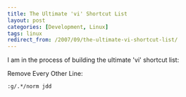 ```yaml
---
title: The Ultimate 'vi' Shortcut List
layout: post
categories: [Development, Linux]
tags: linux
redirect_from: /2007/09/the-ultimate-vi-shortcut-list/
---
```


I am in the process of building the ultimate 'vi' shortcut list:

Remove Every Other Line:
```
:g/.*/norm jdd
```